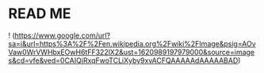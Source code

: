 # READ ME
! (https://www.google.com/url?sa=i&url=https%3A%2F%2Fen.wikipedia.org%2Fwiki%2FImage&psig=AOvVaw0WrVWHbxEOwH6tFF322lX2&ust=1620989197979000&source=images&cd=vfe&ved=0CAIQjRxqFwoTCLiXyby9xvACFQAAAAAdAAAAABAD) 
